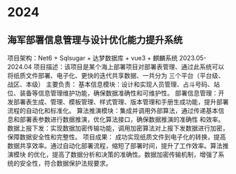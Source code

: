 # 2024

## 海军部署信息管理与设计优化能力提升系统
项目架构：Net6 + Sqlsugar + 达梦数据库 + vue3 + 麒麟系统
2023.05-2024.04
项目描述：该项目是某个海上部署项目对部署表管理、通过此系统可以将纸质文件部署、电子化、更快的迭代共享数据、一共分为
三个平台（平台级、战区、本级）
主要负责：
基本信息模块：设计和实现人员管理、占斗号码、站位、装备等信息管理维护功能，确保数据准确性和可维护性。
部署信息管理：开发部署表生成、管理、模板管理、样式管理、版本管理和手册生成功能，提升部署流程的自动化和标准化。
算法推演模块：集成并调用外部算法，通过传递基本信息和部署表参数进行数据推演，优化算法接口，确保数据推演的准确性
和效率。
数据上报下发：实现数据加密传输功能，调用加密算法对上报下发数据进行加密，保障数据安全性和完整性。
项目成果：
成功实现纸质文件到电子化的转换，提高数据共享效率。通过自动化部署流程，缩短了部署时间，提升了工作效率。算法推演模块
的优化，提高了数据分析和决策的准确性。数据加密传输机制，增强了系统的安全性，符合数据保护法规要求。
